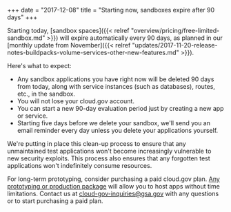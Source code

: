 +++
date = "2017-12-08"
title = "Starting now, sandboxes expire after 90 days"
+++

Starting today, [sandbox spaces]({{< relref "overview/pricing/free-limited-sandbox.md" >}}) will expire automatically every 90 days, as planned in our [monthly update from November]({{< relref "updates/2017-11-20-release-notes-buildpacks-volume-services-other-new-features.md" >}}).

Here's what to expect:

* Any sandbox applications you have right now will be deleted 90 days from today, along with service instances (such as databases), routes, etc., in the sandbox.
* You will not lose your cloud.gov account.
* You can start a new 90-day evaluation period just by creating a new app or service.
* Starting five days before we delete your sandbox, we'll send you an email reminder every day unless you delete your applications yourself.

We're putting in place this clean-up process to ensure that any unmaintained test applications won't become increasingly vulnerable to new security exploits. This process also ensures that any forgotten test applications won't indefinitely consume resources.

For long-term prototyping, consider purchasing a paid cloud.gov plan. [Any prototyping or production package](/pricing/) will allow you to host apps without time limitations. Contact us at [cloud-gov-inquiries@gsa.gov](mailto:cloud-gov-inquiries@gsa.gov) with any questions or to start purchasing a paid plan.
